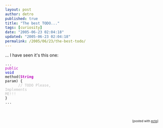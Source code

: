 ```yaml
---
layout: post
author: detro
published: true
title: "The best TODO..."
tags: [curiosity]
date: "2005-06-23 02:04:18"
updated: "2005-06-23 02:04:18"
permalink: /2005/06/23/the-best-todo/
---
```


... I have seen it's this one:<br /><code><br />...<br /><font style="color: #b0b; ">public</font> <font style="color: #00b; ">void</font> method(<font style="color: #b0b; font-weight: bold; ">String</font> param) {<br />&nbsp;&nbsp;&nbsp;&nbsp;&nbsp; <font style="color: #bbb; ">// TODO Please, Implements ME!!!</font><br />}<br />...<br /></code><br /><br /><p style="font-size:10px;text-align:right;">[posted with <a href="http://ecto.kung-foo.tv">ecto</a>]</p>
